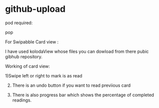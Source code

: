 # github-upload

pod required:

pop

For Swipabble Card view :

I have used kolodaView whose files you can dowload from there pubic gibhub repository.

Working of card view:

1)Swipe left or right to mark is as read 

2) There is an undo button if you want to read previious card

3) There is also progress bar which shows the percentage of completed readings. 

